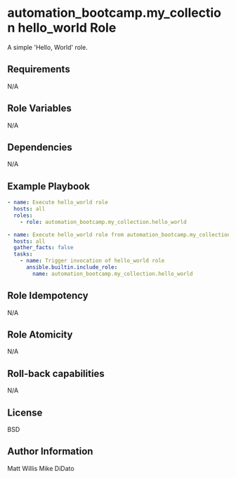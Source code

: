 automation_bootcamp.my_collection hello_world Role
========================

A simple 'Hello, World' role.

Requirements
------------

N/A

Role Variables
--------------

N/A

Dependencies
------------

N/A


Example Playbook
----------------

```yaml
- name: Execute hello_world role
  hosts: all
  roles:
    - role: automation_bootcamp.my_collection.hello_world 
```

```yaml
- name: Execute hello_world role from automation_bootcamp.my_collection
  hosts: all
  gather_facts: false
  tasks:
    - name: Trigger invocation of hello_world role
      ansible.builtin.include_role:
        name: automation_bootcamp.my_collection.hello_world 
```

Role Idempotency
----------------

N/A

Role Atomicity
----------------

N/A

Roll-back capabilities
----------------------

N/A

License
-------

BSD

Author Information
------------------

Matt Willis
Mike DiDato
